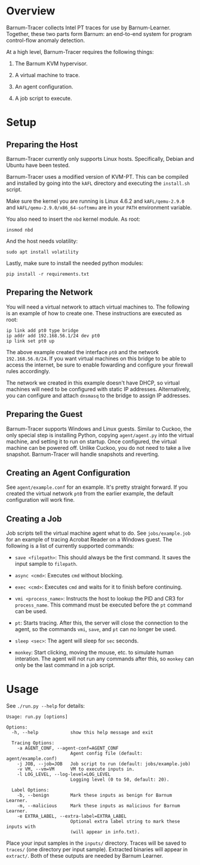 # Overview

Barnum-Tracer collects Intel PT traces for use by Barnum-Learner. Together, these two parts form Barnum:
an end-to-end system for program control-flow anomaly detection.

At a high level, Barnum-Tracer requires the following things:

1. The Barnum KVM hypervisor.

2. A virtual machine to trace.

3. An agent configuration.

4. A job script to execute.

# Setup

## Preparing the Host

Barnum-Tracer currently only supports Linux hosts. Specifically, Debian and Ubuntu have been tested.

Barnum-Tracer uses a modified version of KVM-PT. This can be compiled and installed by going into
the `kAFL` directory and executing the `install.sh` script.

Make sure the kernel you are running is Linux 4.6.2 and `kAFL/qemu-2.9.0` and `kAFL/qemu-2.9.0/x86_64-softmmu`
are in your `PATH` environment variable.

You also need to insert the `nbd` kernel module. As root:

    insmod nbd

And the host needs volatility:

    sudo apt install volatility

Lastly, make sure to install the needed python modules:

    pip install -r requirements.txt

## Preparing the Network

You will need a virtual network to attach virtual machines to. The following is an example of how
to create one. These instructions are executed as root:

    ip link add pt0 type bridge
    ip addr add 192.168.56.1/24 dev pt0
    ip link set pt0 up

The above example created the interface `pt0` and the network `192.168.56.0/24`. If you want virtual machines
on this bridge to be able to access the internet, be sure to enable fowarding and configure your firewall rules
accordingly.

The network we created in this example doesn't have DHCP, so virtual machines will need to be configured with
static IP addresses. Alternatively, you can configure and attach `dnsmasq` to the bridge to assign IP addresses.

## Preparing the Guest

Barnum-Tracer supports Windows and Linux guests. Similar to Cuckoo, the only special step is installing Python,
copying `agent/agent.py`
into the virtual machine, and setting it to run on startup. Once configured, the virtual machine can be powered off.
Unlike Cuckoo, you do not need to take a live snapshot. Barnum-Tracer will handle snapshots and reverting.

## Creating an Agent Configuration

See `agent/example.conf` for an example. It's pretty straight forward. If you created the virtual network `pt0`
from the earlier example, the default configuration will work fine.

## Creating a Job

Job scripts tell the virtual machine agent what to do. See `jobs/example.job` for an example of tracing Acrobat
Reader on a Windows guest. The following is a list of currently supported commands:

* `save <filepath>`: This should always be the first command. It saves the input sample to `filepath`.

* `async <cmd>`: Executes `cmd` without blocking.

* `exec <cmd>`: Executes `cmd` and waits for it to finish before continuing.

* `vmi <process_name>`: Instructs the host to lookup the PID and CR3 for `process_name`. This command must be
executed before the `pt` command can be used.

* `pt`: Starts tracing. After this, the server will close the connection to the agent, so the commands `vmi`,
`save`, and `pt` can no longer be used.

* `sleep <sec>`: The agent will sleep for `sec` seconds.

* `monkey`: Start clicking, moving the mouse, etc. to simulate human interation. The agent will not run any
commands after this, so `monkey` can only be the last command in a job script.

# Usage

See `./run.py --help` for details:

    Usage: run.py [options]
    
    Options:
      -h, --help            show this help message and exit
    
      Tracing Options:
        -a AGENT_CONF, --agent-conf=AGENT_CONF
                            Agent config file (default: agent/example.conf)
        -j JOB, --job=JOB   Job script to run (default: jobs/example.job)
        -v VM, --vm=VM      VM to execute inputs in.
        -l LOG_LEVEL, --log-level=LOG_LEVEL
                            Logging level (0 to 50, default: 20).
    
      Label Options:
        -b, --benign        Mark these inputs as benign for Barnum Learner.
        -m, --malicious     Mark these inputs as malicious for Barnum Learner.
        -e EXTRA_LABEL, --extra-label=EXTRA_LABEL
                            Optional extra label string to mark these inputs with
                            (will appear in info.txt).

Place your input samples in the `inputs/` directory. Traces will be saved to `traces/` (one directory per
input sample). Extracted binaries will appear in `extract/`. Both of these outputs are needed by
Barnum Learner.
